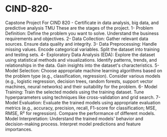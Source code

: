 # CIND-820-
Capstone Project For CIND 820 - Certificate in data analysis, big data, and predictive analysis TMU
 These are the stages of the project.
1- Problem Definition:
Define the problem you want to solve.
Understand the business requirements and objectives.
2- Data Collection:
Gather relevant data sources.
Ensure data quality and integrity.
3- Data Preprocessing:
Handle missing values.
Encode categorical variables.
Split the dataset into training and testing sets.
4- Exploratory Data Analysis (EDA):
Explore the dataset using statistical methods and visualizations.
Identify patterns, trends, and relationships in the data.
Gain insights into the dataset's characteristics.
5- Model Selection:
Choose appropriate machine learning algorithms based on the problem type (e.g., classification, regression).
Consider various models (e.g., logistic regression, decision trees, random forests, support vector machines, neural networks) and their suitability for the problem.
6- Model Training:
Train the selected models using the training dataset.
Tune hyperparameters using techniques like cross-validation and grid search.
7- Model Evaluation:
Evaluate the trained models using appropriate evaluation metrics (e.g., accuracy, precision, recall, F1-score for classification; MSE, RMSE, R² for regression).
Compare the performance of different models.
Model Interpretation:
Understand the trained models' behavior and decision-making process.
Interpret model predictions and feature importances.
